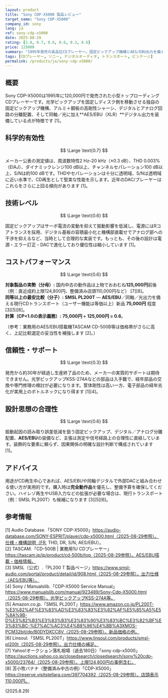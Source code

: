 ```yaml
---
layout: product
title: "Sony CDP-X5000 製品レビュー"
target_name: "Sony CDP-X5000"
company_id: sony
lang: ja
ref: sony-cdp-x5000
date: 2025-08-29
rating: [2.8, 0.7, 0.6, 0.6, 0.3, 0.6]
price: 125000
summary: "1995年発売の高品位CDプレーヤー。固定ピックアップ機構とAES/EBU出力を備え、測定値は堅実ですが、現行サポートは限定的です。"
tags: [CDプレーヤー, ソニー, デジタルオーディオ, トランスポート, ビンテージ]
permalink: /products/ja/sony-cdp-x5000/
---
```

## 概要

Sony CDP-X5000は1995年に120,000円で発売された小型トップローディングCDプレーヤーです。光学ピックアップを固定しディスク側を移動させる独自の固定ピックアップ機構、アルミ＋鋼板の高剛性シャーシ、デジタルとアナログ回路の分離配置、そして同軸／光に加え**AES/EBU（XLR）**デジタル出力を装備している点が特徴です [1]。

## 科学的有効性

$$ \Large \text{0.7} $$

メーカー公表の測定値は、周波数特性2 Hz–20 kHz（±0.3 dB）、THD 0.003%（EIAJ）、ダイナミックレンジ100 dB以上、チャンネルセパレーション100 dB以上、S/Nは約100 dBです。THDやセパレーションは十分に透明域、S/Nは透明域に近い水準で、CD再生として堅実な性能を示します。近年のDAC/プレーヤーはこれらをさらに上回る傾向があります [1]。

## 技術レベル

$$ \Large \text{0.6} $$

固定ピックアップはサーボ電流の変動を抑えて振動影響を低減し、電源にはRコアトランスを採用、デジタル基板の容積最小化と機構部直載せでアナログ部への干渉を抑えるなど、当時として合理的な実装です。もっとも、その後の設計は電源・エラー訂正・DACで進化しており優位性は縮小しています [1]。

## コストパフォーマンス

$$ \Large \text{0.6} $$

**対象製品の実勢（分母）:** 国内中古の動作品は上物でおおむね**125,000円**前後（例：直近成約上限124,800円、整備済み店頭110,000円など） [7][8]。  
**同等以上の最安比較（分子）:** **SMSL PL200T** ― **AES/EBU**／同軸／光出力を備える現行CDトランスポート（ユーザー機能は等価以上）新品 **75,000円** 程度 [3][5][6]。  
**計算（CP<1.0の表示義務）:** **75,000円 ÷ 125,000円 = 0.6**。

（参考：業務用のAES/EBU搭載機TASCAM CD-500B等は価格帯がさらに高く、上記比較選定の妥当性を補強します [2]。）

## 信頼性・サポート

$$ \Large \text{0.3} $$

発売から約30年が経過し生産終了品のため、メーカーの実質的サポートは期待できません。光学ピックアップKSS-274Aなどの部品は入手難で、経年部品の交換や専門修理の検討が必要になります。筐体剛性は高い一方、電子部品の経年劣化が実用上のボトルネックになり得ます [1][4]。

## 設計思想の合理性

$$ \Large \text{0.6} $$

振動起因の読み取り誤差低減を狙う固定ピックアップ、デジタル／アナログ分離配置、**AES/EBU**の装備など、主張は測定や信号経路上の合理性に直結しています。装飾的な要素に頼らず、因果関係の明確な設計判断で構成されています [1]。

## アドバイス

用途がCD再生中心であれば、AES/EBUや同軸デジタルで外部DACと組み合わせる使い方が実用的です。購入時は**完全動作品**を優先し、整備予算を確保してください。ハイレゾ再生やUSB入力などの拡張が必要な場合は、現行トランスポート（例：SMSL PL200T）も候補になります [3][5][6]。

## 参考情報

[1] Audio Database.「SONY CDP-X5000」https://audio-database.com/SONY-ESPRIT/player/cdp-x5000.html（2025-08-29参照）。仕様・機構説明（FR, THD, DR, S/N, AES/EBU）。  
[2] TASCAM.「CD-500B | 業務用1U CDプレーヤー」https://tascam.jp/jp/product/cd-500b/top（2025-08-29参照）。AES/EBU搭載・価格情報。  
[3] SMSL（公式）.「PL200 T 製品ページ」https://www.smsl-audio.com/portal/product/detail/id/908.html（2025-08-29参照）。出力仕様（AES/EBU等）。  
[4] Sony / Manualslib.「CDP-X5000 Service Manual」https://www.manualslib.com/manual/923489/Sony-Cdp-X5000.html（2025-08-29参照）。光学ピックアップKSS-274A等。  
[5] Amazon.co.jp.「SMSL PL200T」https://www.amazon.co.jp/PL200T-%E3%82%AF%E3%83%AD%E3%83%83%E3%82%AF%E5%85%A5%E5%8A%9B-D%E3%82%B3%E3%83%B3%E3%83%90%E3%83%BC%E3%82%BF%E3%83%BC-%E7%AC%AC3%E4%B8%96%E4%BB%A3XMOS-PCM32bit/dp/B0DYDXCC8V（2025-08-29参照）。新品価格の例。  
[6] Linsoul.「SMSL PL200T」https://www.linsoul.com/products/smsl-pl200t（2025-08-29参照）。出力仕様の補足。  
[7] Yahoo!オークション落札相場（過去180日）「sony cdp-x5000」https://auctions.yahoo.co.jp/closedsearch/closedsearch/sony%20cdp-x5000/23764/（2025-08-29参照）。上限124,800円の事例含む。  
[8] 苫小牧バナナ（整備済み中古の例）「CDP-X5000」https://reserve.visitstellara.com/397704392（2025-08-29参照）。店頭表示110,000円。

(2025.8.29)

